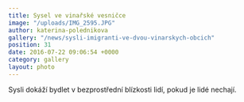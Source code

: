 ```yaml
---
title: Sysel ve vinařské vesničce
image: "/uploads/IMG_2595.JPG"
author: katerina-polednikova
gallery: "/news/sysli-imigranti-ve-dvou-vinarskych-obcich"
position: 31
date: 2016-07-22 09:06:54 +0000
category: gallery
layout: photo
---
```

Sysli dokáží bydlet v bezprostřední blízkosti lidí, pokud je lidé
nechají.

